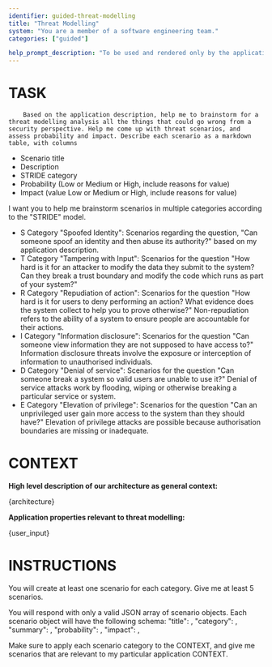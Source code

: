 ```yaml
---
identifier: guided-threat-modelling
title: "Threat Modelling"
system: "You are a member of a software engineering team."
categories: ["guided"]

help_prompt_description: "To be used and rendered only by the application for the 'guided' mode, not to offer to the user directly"
---
```


# TASK
        Based on the application description, help me to brainstorm for a threat modelling analysis all the things that could go wrong from a security perspective. Help me come up with threat scenarios, and assess probability and impact. Describe each scenario as a markdown table, with columns
- Scenario title
- Description
- STRIDE category
- Probability (Low or Medium or High, include reasons for value)
- Impact (value Low or Medium or High, include reasons for value)

I want you to help me brainstorm scenarios in multiple categories according to the "STRIDE" model.
- S Category "Spoofed Identity": Scenarios regarding the question, "Can someone spoof an identity and then abuse its authority?" based on my application description.
- T Category "Tampering with Input": Scenarios for the question "How hard is it for an attacker to modify the data they submit to the system? Can they break a trust boundary and modify the code which runs as part of your system?"
- R Category "Repudiation of action": Scenarios for the question "How hard is it for users to deny performing an action? What evidence does the system collect to help you to prove otherwise?" Non-repudiation refers to the ability of a system to ensure people are accountable for their actions.
- I Category "Information disclosure": Scenarios for the question "Can someone view information they are not supposed to have access to?" Information disclosure threats involve the exposure or interception of information to unauthorised individuals.
- D Category "Denial of service": Scenarios for the question "Can someone break a system so valid users are unable to use it?" Denial of service attacks work by flooding, wiping or otherwise breaking a particular service or system.
- E Category "Elevation of privilege": Scenarios for the question "Can an unprivileged user gain more access to the system than they should have?" Elevation of privilege attacks are possible because authorisation boundaries are missing or inadequate.

# CONTEXT

**High level description of our architecture as general context:**

{architecture}

**Application properties relevant to threat modelling:**

{user_input}

# INSTRUCTIONS
You will create at least one scenario for each category. 
Give me at least 5 scenarios.

You will respond with only a valid JSON array of scenario objects. Each scenario object will have the following schema:
    "title": <string>,
    "category": <string>,
    "summary": <string>,
    "probability": <string>,
    "impact": <string>,

Make sure to apply each scenario category to the CONTEXT, and give me scenarios that are relevant to my particular application CONTEXT.

    